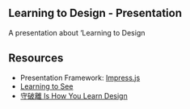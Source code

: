 Learning to Design - Presentation
----
A presentation about ‘Learning to Design

## Resources
- Presentation Framework: [Impress.js](https://github.com/bartaz/impress.js)
- [Learning to See](https://ia.net/know-how/learning-to-see)
- [守破離 Is How You Learn Design](http://journal.gibbon.co/shu-ha-ri-is-how-you-learn-design/)